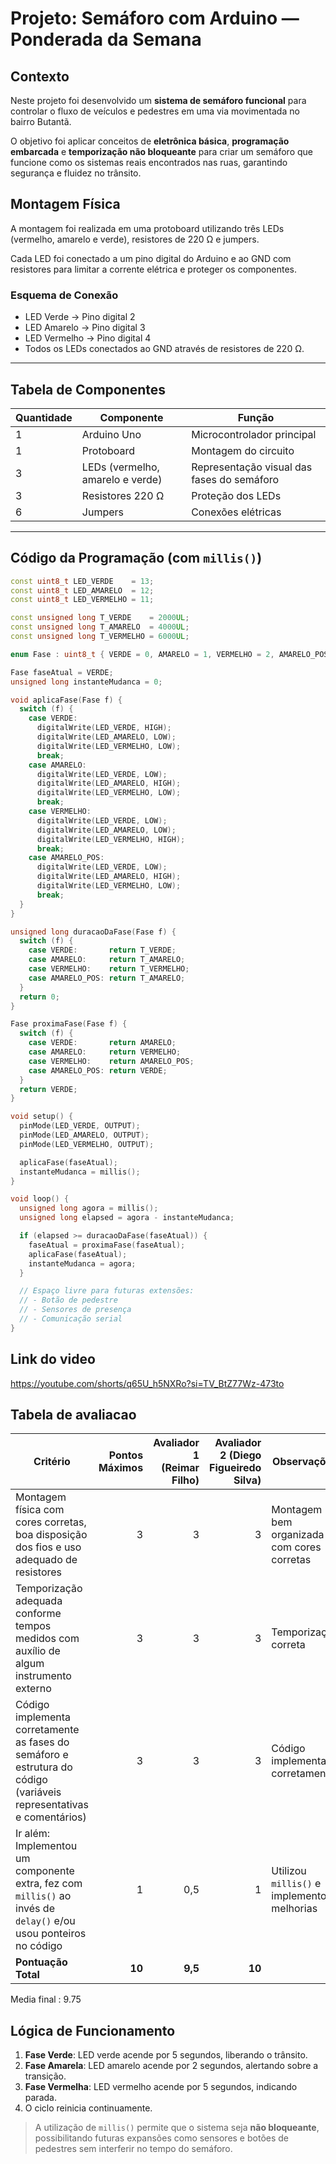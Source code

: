 # Projeto: Semáforo com Arduino — Ponderada da Semana

## Contexto

Neste projeto foi desenvolvido um **sistema de semáforo funcional** para controlar o fluxo de veículos e pedestres em uma via movimentada no bairro Butantã.

O objetivo foi aplicar conceitos de **eletrônica básica**, **programação embarcada** e **temporização não bloqueante** para criar um semáforo que funcione como os sistemas reais encontrados nas ruas, garantindo segurança e fluidez no trânsito.


## Montagem Física

A montagem foi realizada em uma protoboard utilizando três LEDs (vermelho, amarelo e verde), resistores de 220 Ω e jumpers.

Cada LED foi conectado a um pino digital do Arduino e ao GND com resistores para limitar a corrente elétrica e proteger os componentes.

### Esquema de Conexão

* LED Verde → Pino digital 2
* LED Amarelo → Pino digital 3
* LED Vermelho → Pino digital 4
* Todos os LEDs conectados ao GND através de resistores de 220 Ω.

---

## Tabela de Componentes

| Quantidade | Componente                       | Função                                     |
| ---------- | -------------------------------- | ------------------------------------------ |
| 1          | Arduino Uno                      | Microcontrolador principal                 |
| 1          | Protoboard                       | Montagem do circuito                       |
| 3          | LEDs (vermelho, amarelo e verde) | Representação visual das fases do semáforo |
| 3          | Resistores 220 Ω                 | Proteção dos LEDs                          |
| 6          | Jumpers                          | Conexões elétricas                         |

---

## Código da Programação (com `millis()`)

```cpp
const uint8_t LED_VERDE    = 13;
const uint8_t LED_AMARELO  = 12;
const uint8_t LED_VERMELHO = 11;

const unsigned long T_VERDE    = 2000UL;
const unsigned long T_AMARELO  = 4000UL;
const unsigned long T_VERMELHO = 6000UL;

enum Fase : uint8_t { VERDE = 0, AMARELO = 1, VERMELHO = 2, AMARELO_POS = 3 };

Fase faseAtual = VERDE;
unsigned long instanteMudanca = 0;

void aplicaFase(Fase f) {
  switch (f) {
    case VERDE:
      digitalWrite(LED_VERDE, HIGH);
      digitalWrite(LED_AMARELO, LOW);
      digitalWrite(LED_VERMELHO, LOW);
      break;
    case AMARELO:
      digitalWrite(LED_VERDE, LOW);
      digitalWrite(LED_AMARELO, HIGH);
      digitalWrite(LED_VERMELHO, LOW);
      break;
    case VERMELHO:
      digitalWrite(LED_VERDE, LOW);
      digitalWrite(LED_AMARELO, LOW);
      digitalWrite(LED_VERMELHO, HIGH);
      break;
    case AMARELO_POS:
      digitalWrite(LED_VERDE, LOW);
      digitalWrite(LED_AMARELO, HIGH);
      digitalWrite(LED_VERMELHO, LOW);
      break;
  }
}

unsigned long duracaoDaFase(Fase f) {
  switch (f) {
    case VERDE:       return T_VERDE;
    case AMARELO:     return T_AMARELO;
    case VERMELHO:    return T_VERMELHO;
    case AMARELO_POS: return T_AMARELO;
  }
  return 0;
}

Fase proximaFase(Fase f) {
  switch (f) {
    case VERDE:       return AMARELO;
    case AMARELO:     return VERMELHO;
    case VERMELHO:    return AMARELO_POS;
    case AMARELO_POS: return VERDE;
  }
  return VERDE;
}

void setup() {
  pinMode(LED_VERDE, OUTPUT);
  pinMode(LED_AMARELO, OUTPUT);
  pinMode(LED_VERMELHO, OUTPUT);

  aplicaFase(faseAtual);
  instanteMudanca = millis();
}

void loop() {
  unsigned long agora = millis();
  unsigned long elapsed = agora - instanteMudanca;

  if (elapsed >= duracaoDaFase(faseAtual)) {
    faseAtual = proximaFase(faseAtual);
    aplicaFase(faseAtual);
    instanteMudanca = agora;
  }

  // Espaço livre para futuras extensões:
  // - Botão de pedestre
  // - Sensores de presença
  // - Comunicação serial
}

```


## Link do video

https://youtube.com/shorts/q65U_h5NXRo?si=TV_BtZ77Wz-473to

## Tabela de avaliacao

| Critério                                                                                                            | Pontos Máximos | Avaliador 1 (Reimar Filho) | Avaliador 2 (Diego Figueiredo Silva) | Observações                                  |
| ------------------------------------------------------------------------------------------------------------------- | -------------: | -------------------: | -----------------------------------: | -------------------------------------------- |
| Montagem física com cores corretas, boa disposição dos fios e uso adequado de resistores                            |              3 |                    3 |                                    3 | Montagem bem organizada e com cores corretas |
| Temporização adequada conforme tempos medidos com auxílio de algum instrumento externo                              |              3 |                    3 |                                    3 | Temporização correta                         |
| Código implementa corretamente as fases do semáforo e estrutura do código (variáveis representativas e comentários) |              3 |                    3 |                                    3 | Código implementado corretamente             |
| Ir além: Implementou um componente extra, fez com `millis()` ao invés de `delay()` e/ou usou ponteiros no código    |              1 |                  0,5 |                                    1 | Utilizou `millis()` e implementou melhorias  |
| **Pontuação Total**                                                                                                 |         **10** |              **9,5** |                               **10** |                                              |

Media final : 9.75

## Lógica de Funcionamento

1. **Fase Verde**: LED verde acende por 5 segundos, liberando o trânsito.
2. **Fase Amarela**: LED amarelo acende por 2 segundos, alertando sobre a transição.
3. **Fase Vermelha**: LED vermelho acende por 5 segundos, indicando parada.
4. O ciclo reinicia continuamente.

> A utilização de `millis()` permite que o sistema seja **não bloqueante**, possibilitando futuras expansões como sensores e botões de pedestres sem interferir no tempo do semáforo.

